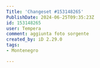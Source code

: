 ```yaml
---
Title: 'Changeset #153148265'
PublishDate: 2024-06-25T09:35:23Z
id: 153148265
user: Tempera
comment: aggiunta foto sorgente
created_by: iD 2.29.0
tags:
- Montenegro

---
```


